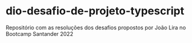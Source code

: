 # dio-desafio-de-projeto-typescript
Repositório com as resoluções dos desafios propostos por João Lira no Bootcamp Santander 2022
